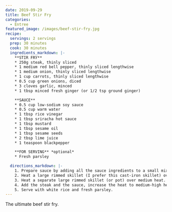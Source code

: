 ```yaml
---
date: 2019-09-29
title: Beef Stir Fry
categories:
  - Entree
featured_image: /images/beef-stir-fry.jpg
recipe:
  servings: 2 servings
  prep: 30 minutes
  cook: 30 minutes
  ingredients_markdown: |-
    **STIR FRY**
    * 250g steak, thinly sliced
    * 1 medium red bell pepper, thinly sliced lengthwise
    * 1 medium onion, thinly sliced lengthwise
    * 1 cup carrots, thinly sliced lengthwise
    * 0.5 cup green onions, diced
    * 3 cloves garlic, minced
    * 1 tbsp minced fresh ginger (or 1/2 tsp ground ginger)

    **SAUCE**
    * 0.5 cup low-sodium soy sauce
    * 0.5 cup warm water
    * 1 tbsp rice vinegar
    * 1 tbsp sriracha hot sauce
    * 1 tbsp mustard
    * 1 tbsp sesame oil
    * 1 tbsp sesame seeds
    * 2 tbsp lime juice
    * 1 teaspoon blackpepper

    **FOR SERVING** *optional*
    * Fresh parsley

  directions_markdown: |-
    1. Prepare sauce by adding all the sauce ingredients to a small mixing bowl and whisking to combine. Set aside.
    2. Heat a large rimmed skillet (I prefer this cast-iron skillet) over medium heat and cook the steak until just tender. Set aside.
    3. Heat a separate large rimmed skillet (or pot) over medium heat. Once hot, add sesame oil (or water) and all the other vegetables. Stir to combine and sauté until just tender.
    4. Add the steak and the sauce, increase the heat to medium-high heat, and cook until well combined and the mixture is very hot - about 5 minutes.
    5. Serve with white rice and fresh parsley.
---
```

The ultimate beef stir fry.

<!-- ![Cookie](https://source.unsplash.com/euGck1ifvp0)

Carefully placing them on the tray.

![Cookie](https://source.unsplash.com/RUPPakds28k)

Little Gavin loves them.

![Cookie](https://source.unsplash.com/YnrSLOAjOEA)

Delicious! -->